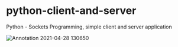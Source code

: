 
# python-client-and-server
Python - Sockets Programming, simple client and server application 

![Annotation 2021-04-28 130650](https://user-images.githubusercontent.com/54411552/116365760-34e9ee80-a823-11eb-843a-374102180ed6.jpg)
